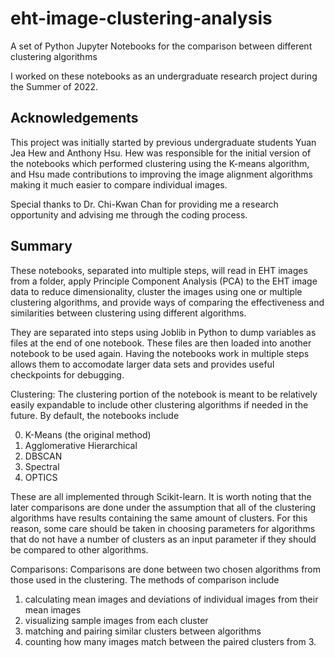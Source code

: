 # eht-image-clustering-analysis

A set of Python Jupyter Notebooks for the comparison between different clustering algorithms

I worked on these notebooks as an undergraduate research project during the Summer of 2022. 

## Acknowledgements
This project was initially started by previous undergraduate students Yuan Jea Hew and Anthony Hsu. Hew was responsible for the initial version of the notebooks which performed clustering using the K-means algorithm, and Hsu made contributions to improving the image alignment algorithms making it much easier to compare individual images.

Special thanks to Dr. Chi-Kwan Chan for providing me a research opportunity and advising me through the coding process.

## Summary
These notebooks, separated into multiple steps, will read in EHT images from a folder, apply Principle Component Analysis (PCA) to the EHT image data to reduce dimensionality, cluster the images using one or multiple clustering algorithms, and provide ways of comparing the effectiveness and similarities between clustering using different algorithms. 

They are separated into steps using Joblib in Python to dump variables as files at the end of one notebook. These files are then loaded into another notebook to be used again. Having the notebooks work in multiple steps allows them to accomodate larger data sets and provides useful checkpoints for debugging.

Clustering:
The clustering portion of the notebook is meant to be relatively easily expandable to include other clustering algorithms if needed in the future. By default, the notebooks include

0. K-Means (the original method)
1. Agglomerative Hierarchical
2. DBSCAN
3. Spectral
4. OPTICS

These are all implemented through Scikit-learn. It is worth noting that the later comparisons are done under the assumption that all of the clustering algorithms have results containing the same amount of clusters. For this reason, some care should be taken in choosing parameters for algorithms that do not have a number of clusters as an input parameter if they should be compared to other algorithms.

Comparisons:
Comparisons are done between two chosen algorithms from those used in the clustering. The methods of comparison include

1. calculating mean images and deviations of individual images from their mean images
2. visualizing sample images from each cluster
3. matching and pairing similar clusters between algorithms
4. counting how many images match between the paired clusters from 3.
